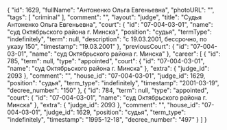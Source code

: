 {
    "id": 1629,
    "fullName": "Антоненко Ольга Евгеньевна",
    "photoURL": "",
    "tags": [
        "criminal"
    ],
    "comment": "",
    "layout": "judge",
    "title": "Судья Антоненко Ольга Евгеньевна",
    "court": {
        "id": "07-004-03-01",
        "name": "суд Октябрьского района г. Минска",
        "position": "судья",
        "termType": "indefinitely",
        "term": null,
        "description": "c 19.03.2001, бессрочно, по указу 150",
        "timestamp": "19.03.2001"
    },
    "previousCourt": {
        "id": "07-004-03-01",
        "name": "суд Октябрьского района г. Минска"
    },
    "career": [
        {
            "id": 785,
            "term": null,
            "type": "appointed",
            "court": {
                "id": "07-004-03-01",
                "name": "суд Октябрьского района г. Минска"
            },
            "extra": {
                "judge_id": 2093
            },
            "comment": "",
            "house_id": "07-004-03-01",
            "judge_id": 1629,
            "position": "судья",
            "term_type": "indefinitely",
            "timestamp": "2001-03-19",
            "decree_number": "150"
        },
        {
            "id": 784,
            "term": null,
            "type": "appointed",
            "court": {
                "id": "07-004-03-01",
                "name": "суд Октябрьского района г. Минска"
            },
            "extra": {
                "judge_id": 2093
            },
            "comment": "",
            "house_id": "07-004-03-01",
            "judge_id": 1629,
            "position": "судья",
            "term_type": "indefinitely",
            "timestamp": "1995-12-18",
            "decree_number": "497"
        }
    ]
}